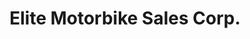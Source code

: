 ---
title: "Elite Motorbike Sales Corp."
url: /bacnotan/elite-motorbike-sales-corp/
shop: Motorrad
---
